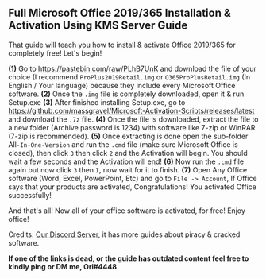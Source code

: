 ## **Full Microsoft Office 2019/365 Installation & Activation Using KMS Server Guide**

That guide will teach you how to install & activate Office 2019/365 for completely free! Let's begin!

**(1)** Go to <https://pastebin.com/raw/PLhB7UnK> and download the file of your choice (I recommend `ProPlus2019Retail.img` or `O365ProPlusRetail.img` (In English / Your language) because they include every Microsoft Office software.
**(2)** Once the `.img` file is completely downloaded, open it & run Setup.exe
**(3)** After finished installing Setup.exe, go to <https://github.com/massgravel/Microsoft-Activation-Scripts/releases/latest> and download the `.7z` file.
**(4)** Once the file is downloaded, extract the file to a new folder (Archive password is 1234) with software like 7-zip or WinRAR (7-zip is recommended).
**(5)** Once extracting is done open the sub-folder All`-In-One-Version` and run the `.cmd` file (make sure Microsoft Office is closed), then click `3` then click `2` and the Activation will begin. You should wait a few seconds and the Activation will end!
**(6)** Now run the `.cmd` file again but now click `3` then `I`, now wait for it to finish.
**(7)** Open Any Office software (Word, Excel, PowerPoint, Etc) and go to `File -> Account`, If Office says that your products are activated, Congratulations! You activated Office successfully!

And that's all! Now all of your office software is activated, for free! Enjoy office!

Credits: [Our Discord Server](https://discord.gg/enMG8bXUbn), it has more guides about piracy & cracked software.

**If one of the links is dead, or the guide has outdated content feel free to kindly ping or DM me, Ori#4448**
